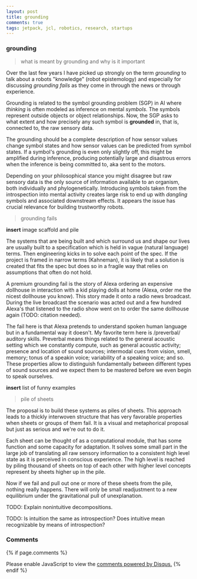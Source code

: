 ```yaml
---
layout: post
title: grounding
comments: true
tags: jetpack, jcl, robotics, research, startups
---
```


### grounding

> what is meant by grounding and why is it important

Over the last few years I have picked up strongly on the term
_grounding_ to talk about a robots "knowledge" (robot epistemology)
and especially for discussing _grounding fails_ as they come in
through the news or through experience.

Grounding is related to the symbol grounding problem (SGP) in AI where
_thinking_ is often modeled as inference on mental _symbols_. The
symbols represent outside objects or object relationships. Now, the
SGP asks to what extent and how precisely any such symbol is
__grounded__ in, that is, connected to, the raw sensory data.

The grounding should be a complete description of how sensor values
change symbol states and how sensor values can be predicted from
symbol states. If a symbol's grounding is even only slightly off, this
might be amplified during inference, producing potentially large and
disastrous errors when the inference is being committed to, aka sent
to the motors.

Depending on your philosophical stance you might disagree but raw
sensory data is the only source of information available to an
organism, both individually and phylogenetically. Introducing symbols
taken from the introspection into mental activity creates large risk
to end up with _dangling_ symbols and associated downstream
effects. It appears the issue has crucial relevance for building
trustworthy robots.

> grounding fails

**insert** image scaffold and pile

The systems that are being built and which surround us and shape our
lives are usually built to a specification which is held in vague
(natural language) terms. Then engineering kicks in to solve each
point of the spec. If the project is framed in narrow terms
(Kahneman), it is likely that a solution is created that fits the spec
but does so in a fragile way that relies on assumptions that often do
not hold.

A premium grounding fail is the story of Alexa ordering an expensive
dollhouse in interaction with a kid playing dolls at home (Alexa,
order me the nicest dollhouse you know). This story made it onto a
radio news broadcast. During the live broadcast the scenario was acted
out and a few hundred Alexa's that listened to the radio show went on
to order the same dollhouse again (TODO: citation needed).

The fail here is that Alexa pretends to understand spoken human
language but in a fundamental way it doesn't. My favorite term here is
/preverbal/ auditory skills. Preverbal means things related to the
general acoustic setting which we constantly compute, such as general
acoustic activity; presence and location of sound sources; intermodal
cues from vision, smell, memory; tonus of a speakin voice; variability
of a speaking voice; and so. These properties allow to distinguish
fundamentally between different types of sound sources and we expect
them to be mastered before we even begin to speak ourselves.

**insert** list of funny examples

> pile of sheets

The proposal is to build these systems as piles of sheets. This
approach leads to a thickly interwoven structure that has very
favorable properties when sheets or groups of them fail. It is a
visual and metaphorical proposal but just as serious and we're out to
do it.

Each sheet can be thought of as a computational module, that has some
function and some capacity for adaptation. It solves some small part
in the large job of translating all raw sensory information to a
consistent high level state as it is perceived in conscious
experience. The high level is reached by piling thousand of sheets on
top of each other with higher level concepts represent by sheets
higher up in the pile.

Now if we fail and pull out one or more of these sheets from the pile,
nothing really happens. There will only be small readjustment to a new
equilibrium under the gravitational pull of unexplanation.

TODO: Explain nonintuitive decompositions.

TODO: Is intuition the same as introspection? Does intuitive mean recognizable by means of introspection?

### Comments

{% if page.comments %}
<div id="disqus_thread"></div>
<script>

/**
*  RECOMMENDED CONFIGURATION VARIABLES: EDIT AND UNCOMMENT THE SECTION BELOW TO INSERT DYNAMIC VALUES FROM YOUR PLATFORM OR CMS.
*  LEARN WHY DEFINING THESE VARIABLES IS IMPORTANT: https://disqus.com/admin/universalcode/#configuration-variables*/
/*
var disqus_config = function () {
this.page.url = PAGE_URL;  // Replace PAGE_URL with your page's canonical URL variable
this.page.identifier = PAGE_IDENTIFIER; // Replace PAGE_IDENTIFIER with your page's unique identifier variable
};
*/
(function() { // DON'T EDIT BELOW THIS LINE
var d = document, s = d.createElement('script');
s.src = '//x75.disqus.com/embed.js';
s.setAttribute('data-timestamp', +new Date());
(d.head || d.body).appendChild(s);
})();
</script>
<noscript>Please enable JavaScript to view the <a href="https://disqus.com/?ref_noscript">comments powered by Disqus.</a></noscript>
{% endif %}

